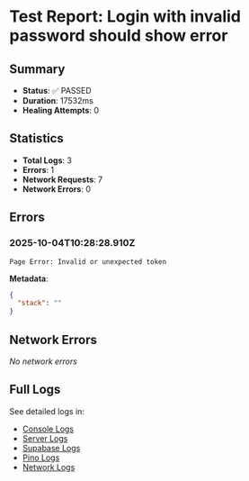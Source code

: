 # Test Report: Login with invalid password should show error

## Summary

- **Status**: ✅ PASSED
- **Duration**: 17532ms
- **Healing Attempts**: 0


## Statistics

- **Total Logs**: 3
- **Errors**: 1
- **Network Requests**: 7
- **Network Errors**: 0

## Errors

### 2025-10-04T10:28:28.910Z
```
Page Error: Invalid or unexpected token
```
**Metadata**:
```json
{
  "stack": ""
}
```


## Network Errors

_No network errors_

## Full Logs

See detailed logs in:
- [Console Logs](./console.log)
- [Server Logs](./server.log)
- [Supabase Logs](./supabase.log)
- [Pino Logs](./pino.log)
- [Network Logs](./network.log)

